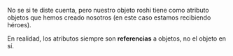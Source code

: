 No se si te diste cuenta, pero nuestro objeto roshi tiene como atributo objetos que hemos creado nosotros (en este caso estamos recibiendo héroes). 

En realidad, los atributos siempre son **referencias** a objetos, no el objeto en sí.

